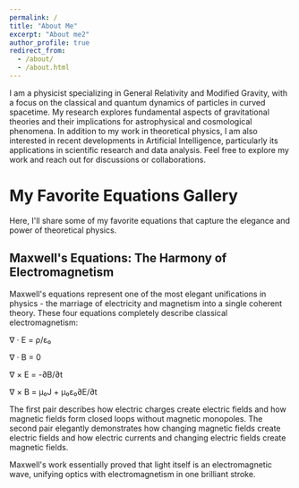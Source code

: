 ```yaml
---
permalink: /
title: "About Me"
excerpt: "About me2"
author_profile: true
redirect_from: 
  - /about/
  - /about.html
---
```

I am a physicist specializing in General Relativity and Modified Gravity, with a focus on the classical and quantum dynamics of particles in curved spacetime. My research explores fundamental aspects of gravitational theories and their implications for astrophysical and cosmological phenomena.
In addition to my work in theoretical physics, I am also interested in recent developments in Artificial Intelligence, particularly its applications in scientific research and data analysis.
Feel free to explore my work and reach out for discussions or collaborations.

# My Favorite Equations Gallery

Here, I'll share some of my favorite equations that capture the elegance and power of theoretical physics.

## Maxwell's Equations: The Harmony of Electromagnetism

Maxwell's equations represent one of the most elegant unifications in physics - the marriage of electricity and magnetism into a single coherent theory. These four equations completely describe classical electromagnetism:

∇ · E = ρ/ε₀

∇ · B = 0

∇ × E = -∂B/∂t

∇ × B = μ₀J + μ₀ε₀∂E/∂t

The first pair describes how electric charges create electric fields and how magnetic fields form closed loops without magnetic monopoles. The second pair elegantly demonstrates how changing magnetic fields create electric fields and how electric currents and changing electric fields create magnetic fields.

Maxwell's work essentially proved that light itself is an electromagnetic wave, unifying optics with electromagnetism in one brilliant stroke.










